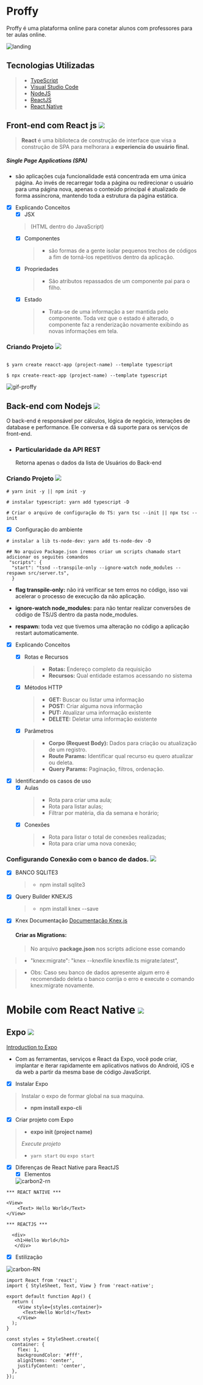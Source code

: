 # Proffy
Proffy é uma plataforma online para conetar alunos com professores para ter aulas online.


![landing](https://user-images.githubusercontent.com/60434681/90255992-6c427780-de1b-11ea-9f7d-eb019fb62939.png)












## Tecnologias Utilizadas
>- [TypeScript](https://www.typescriptlang.org/] (https://www.typescriptlang.org/))  
>- [Visual Studio Code](https://code.visualstudio.com/](https://code.visualstudio.com/))
>- [NodeJS](https://nodejs.org/en/](https://nodejs.org/en/))
>- [ReactJS](https://pt-br.reactjs.org/](https://pt-br.reactjs.org/))
>- [React Native](https://reactnative.dev/](https://reactnative.dev/))



## Front-end com React js <img src="https://img.icons8.com/color/144/000000/react-native.png"/>


> **React** é uma biblioteca de construção de interface que visa a construção de SPA para melhorara a **experiencia do usuário final.**

##### Single Page Applications (SPA)
- são aplicações cuja funcionalidade está concentrada em uma única página. Ao invés de recarregar toda a página ou redirecionar o usuário para uma página nova, apenas o conteúdo principal é atualizado de forma assíncrona, mantendo toda a estrutura da página estática.

- [x] Explicando Conceitos
	- [x] JSX   
	> (HTML dentro do JavaScript)
	- [x] Componentes
		>- são formas de a gente isolar pequenos trechos de códigos a fim de torná-los repetitivos dentro da aplicação.
		
	- [x] Propriedades
		>-	São atributos repassados de um componente pai para o filho.
			
	- [x] Estado
		 >- Trata-se de uma informação a ser mantida pelo componente. Toda vez que o estado é alterado, o componente faz a renderização novamente exibindo as novas informações em tela.
			

### Criando Projeto <img src="https://img.icons8.com/emoji/48/000000/rocket-emji.png"/>
````

$ yarn create reacct-app (project-name) --template typescript

$ npx create-react-app (project-name) --template typescript

````


![gif-proffy](https://user-images.githubusercontent.com/60434681/90255952-6187e280-de1b-11ea-9713-bc9d725bbdd8.gif)


## Back-end com Nodejs <img src="https://img.icons8.com/color/144/000000/nodejs.png"/>

O back-end é responsável por cálculos, lógica de negócio, interações de database e performance. Ele conversa e dá suporte para os serviços de front-end.

- ### Particularidade da API REST
    Retorna apenas o dados da lista de Usuários do Back-end


### Criando Projeto <img src="https://img.icons8.com/fluent/48/000000/server.png"/>

```
# yarn init -y || npm init -y 

# instalar typescript: yarn add typescript -D

# Criar o arquivo de configuração do TS: yarn tsc --init || npx tsc --init
```

- [x] Configuração do ambiente 
```
# instalar a lib ts-node-dev: yarn add ts-node-dev -D

## No arquivo Package.json iremos criar um scripts chamado start adicionar os seguites comandos
 "scripts": {
  "start": "tsnd --transpile-only --ignore-watch node_modules --respawn src/server.ts", 
  }
```
- **flag transpile-only:**  não irá verificar se tem erros no código, isso vai acelerar o processo de execução da não aplicação.

- **ignore-watch node_modules:** para não tentar realizar conversões de código de TS/JS dentro da pasta node_modules.

- **respawn:** toda vez que tivemos uma alteração no código a aplicação restart automaticamente.

- [x] Explicando Conceitos
	- [x] Rotas e Recursos 
		> - **Rotas:** Endereço completo da requisição
		> - **Recursos:** Qual entidade estamos acessando no sistema
	- [x] Métodos HTTP
		> -  **GET:**  Buscar ou listar uma informação
		> - **POST:**  Criar alguma nova informação 
		> - **PUT:** Atualizar uma informação existente 
		>- **DELETE:** Deletar uma informação existente
		
	- [x] Parâmetros
		> - **Corpo (Request Body):** Dados para criação ou atualização de um registro. 
		>- **Route Params:** Identificar qual recurso eu quero atualizar ou deleta. 
		> - **Query Params:** Paginação, filtros, ordenação.

- [x] Identificando os casos de uso
	- [x] Aulas 
		 >- Rota para criar uma aula; 
		 >- Rota para listar aulas; 
		 >- Filtrar por matéria, dia da semana e horário; 
	- [x] Conexões 
		 >- Rota para listar o total de conexões realizadas; 
		 >- Rota para criar uma nova conexão;

 ###  Configurando Conexão com o banco de dados. <img src="https://img.icons8.com/fluent/48/000000/data-configuration.png"/>
	 
- [x] BANCO SQLITE3 
	 >- npm install sqlite3
- [x] Query Builder KNEXJS 
	>-  npm install knex --save
- [x] Knex Documentação
         [Documentação Knex.js](http://knexjs.org) 



 
  #### Criar as Migrations: 
  > No arquivo **package.json** nos scripts adicione esse comando
  
 >- "knex:migrate": "knex --knexfile knexfile.ts migrate:latest", 
	 
>-	 Obs: Caso seu banco de dados  apresente algum erro é recomendado deleta o banco corrija o erro e execute o comando knex:migrate novamente. 



# Mobile com React Native <img src="https://img.icons8.com/nolan/128/react-native.png"/>

## Expo <img src="https://img.icons8.com/dusk/64/000000/developer-mode.png"/>

[Introduction to Expo](https://docs.expo.io/)

-   Com as ferramentas, serviços e React da Expo, você pode criar, implantar e iterar rapidamente em aplicativos nativos do Android, iOS e da web a partir da mesma base de código JavaScript.

- [x] Instalar Expo

>  Instalar o expo de formar global na sua maquina.
>-  **npm install expo-cli**

- [x]  Criar projeto com Expo
    
 >-  **expo init  (project name)**
 > 
 > *Execute projeto*
 >- ``yarn start`` ou ``expo start``  
    
-  [x] Diferenças de React Native para ReactJS
	- [x] Elementos
	
	![carbon2-rn](https://user-images.githubusercontent.com/60434681/90256034-7cf2ed80-de1b-11ea-89ab-3a5273cb61b1.png)
```
*** REACT NATIVE ***

<View>
	<Text> Hello World</Text>
</View>

*** REACTJS ***

  <div>
   <h1>Hello World</h1> 
   </div> 
   ```
- [x] Estilização



![carbon-RN](https://user-images.githubusercontent.com/60434681/90256047-811f0b00-de1b-11ea-90be-c9642c69bf2d.png)


```
import React from 'react';
import { StyleSheet, Text, View } from 'react-native';

export default function App() {
  return (
    <View style={styles.container}>
      <Text>Hello World!</Text>
    </View>
  );
}

const styles = StyleSheet.create({
  container: {
    flex: 1,
    backgroundColor: '#fff',
    alignItems: 'center',
    justifyContent: 'center',
  },
});
```
